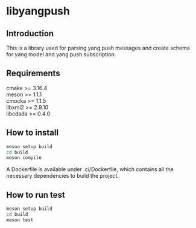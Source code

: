 # libyangpush

## Introduction

This is a library used for parsing yang push messages and create schema for yang model and yang push subscription.

## Requirements

cmake >= 3.16.4  
meson >= 1.1.1  
cmocka >= 1.1.5  
libxml2 >= 2.9.10  
libcdada >= 0.4.0

## How to install

```bash
meson setup build
cd build
meson compile
```

A Dockerfile is available under .ci/Dockerfile, which contains all the
necessary dependencies to build the project.

## How to run test

```bash
meson setup build
cd build
meson test
``` 
